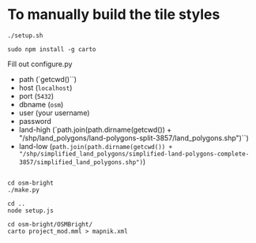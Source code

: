 # To manually build the tile styles

````
./setup.sh

sudo npm install -g carto

````


Fill out configure.py
  - path (`getcwd()``)
  - host (`localhost`)
  - port (`5432`)
  - dbname (`osm`)
  - user (your username)
  - password
  - land-high (`path.join(path.dirname(getcwd()) + "/shp/land_polygons/land-polygons-split-3857/land_polygons.shp")``)
  - land-low (`path.join(path.dirname(getcwd()) + "/shp/simplified_land_polygons/simplified-land-polygons-complete-3857/simplified_land_polygons.shp")`)

````

cd osm-bright
./make.py

cd ..
node setup.js

cd osm-bright/OSMBright/
carto project_mod.mml > mapnik.xml


````
